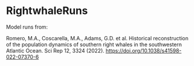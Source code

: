 # RightwhaleRuns
Model runs from:

Romero, M.A., Coscarella, M.A., Adams, G.D. et al. Historical reconstruction of the population dynamics of southern right whales in the southwestern Atlantic Ocean. Sci Rep 12, 3324 (2022). https://doi.org/10.1038/s41598-022-07370-6
